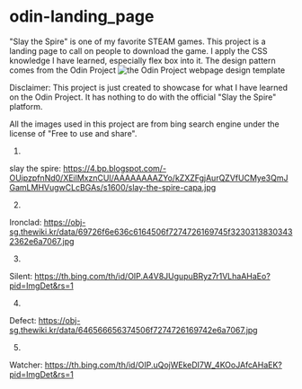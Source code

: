 # odin-landing_page
"Slay the Spire" is one of my favorite STEAM games. This project is a landing page to call on people to download the game. I apply the CSS knowledge I have learned, especially flex box into it. The design pattern comes from the Odin Project ![the Odin Project webpage design template](https://cdn.statically.io/gh/TheOdinProject/curriculum/main/foundations/html_css/project/odin-project.png)

Disclaimer: 
This project is just created to showcase for what I have learned on the Odin Project. It has nothing to do with the official "Slay the Spire" platform.  

All the images used in this project are from bing search engine under the license of "Free to use and share".

1.
slay the spire: 
https://4.bp.blogspot.com/-OUipzpfnNd0/XEilMxznCUI/AAAAAAAAZYo/kZXZFgjAurQZVfUCMye3QmJGamLMHVugwCLcBGAs/s1600/slay-the-spire-capa.jpg

2.
Ironclad:
https://obj-sg.thewiki.kr/data/69726f6e636c6164506f7274726169745f32303138303432362e6a7067.jpg

3.
Silent:
https://th.bing.com/th/id/OIP.A4V8JUgupuBRyz7r1VLhaAHaEo?pid=ImgDet&rs=1

4.
Defect:
https://obj-sg.thewiki.kr/data/646566656374506f7274726169742e6a7067.jpg

5.
Watcher:
https://th.bing.com/th/id/OIP.uQojWEkeDI7W_4KOoJAfcAHaEK?pid=ImgDet&rs=1
